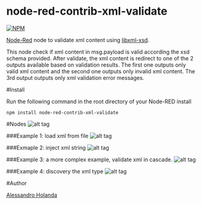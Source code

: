node-red-contrib-xml-validate
=============================

[![NPM](https://nodei.co/npm/node-red-contrib-xml-validate.png)](https://nodei.co/npm/node-red-contrib-xml-validate/)

[Node-Red][1] node to validate xml content using [libxml-xsd][2].

This node check if xml content in msg.payload is valid according the xsd schema provided. After validate,  the xml content is redirect to one of the 2 outputs available based on validation results. The first one outputs only valid xml content and the second one outputs only invalid xml content. The 3rd output outputs only xml validation error messages.

#Install

Run the following command in the root directory of your Node-RED install

    npm install node-red-contrib-xml-validate


#Nodes
![alt tag](https://raw.githubusercontent.com/alessandro-holanda/node-red-contrib-xml-validate/master/node.png)

###Example 1: load xml from file 
![alt tag](https://raw.githubusercontent.com/alessandro-holanda/node-red-contrib-xml-validate/master/flow1.png)

###Exmaple 2: inject xml string
![alt tag](https://raw.githubusercontent.com/alessandro-holanda/node-red-contrib-xml-validate/master/flow2.png)

###Example 3: a more complex example, validate xml in cascade.
![alt tag](https://raw.githubusercontent.com/alessandro-holanda/node-red-contrib-xml-validate/master/flow3.png)

###Example 4: discovery the xml type
![alt tag](https://raw.githubusercontent.com/alessandro-holanda/node-red-contrib-xml-validate/master/flow4.png)

#Author

[Alessandro Holanda][3]


[1]:http://nodered.org
[2]:https://www.npmjs.com/package/libxml-xsd
[3]:https://github.com/alessandro-holanda